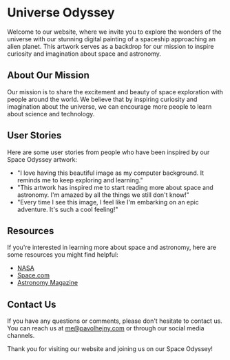 <!--font:Barlow Condensed-->

# Universe Odyssey

Welcome to our website, where we invite you to explore the wonders of the universe with our stunning digital painting of a spaceship approaching an alien planet. This artwork serves as a backdrop for our mission to inspire curiosity and imagination about space and astronomy.

## About Our Mission

Our mission is to share the excitement and beauty of space exploration with people around the world. We believe that by inspiring curiosity and imagination about the universe, we can encourage more people to learn about science and technology.

## User Stories

Here are some user stories from people who have been inspired by our Space Odyssey artwork:

-   "I love having this beautiful image as my computer background. It reminds me to keep exploring and learning."
-   "This artwork has inspired me to start reading more about space and astronomy. I'm amazed by all the things we still don't know!"
-   "Every time I see this image, I feel like I'm embarking on an epic adventure. It's such a cool feeling!"

## Resources

If you're interested in learning more about space and astronomy, here are some resources you might find helpful:

-   [NASA](#nasa)
-   [Space.com](#spacecom)
-   [Astronomy Magazine](#astronomymag)

## Contact Us

If you have any questions or comments, please don't hesitate to contact us. You can reach us at me@pavolhejny.com or through our social media channels.

Thank you for visiting our website and joining us on our Space Odyssey!

<!--

Write me content for website with wallpaper which alt text is:

"A digital painting of a spaceship approaching an alien planet, with unusual flora and fauna visible on the surface."

The name/title of the page should not be 1:1 copy of the alt text but rather a real content of the website which is using this wallpaper.

- Use markdown format
- Start with heading
- Heading should be short and concise
- The content should look like a real website
- The website should not be about the wallpaper, wallpaper is just a related background
- Heading should be contain work "wallpaper" or "background"
- Include real sections like references, contact, user stories, etc. use things relevant to the page purpose.
- Feel free to use structure like headings, bullets, numbering, blockquotes, paragraphs, horizontal lines, etc.
- You can use formatting like bold or _italic_
- You can include UTF-8 emojis
- Links should be only #hash anchors (and you can refer to the document itself)
- Do not include images


---


# Space Odyssey Wallpaper for Your Desktop Background

Welcome to our website, where we provide a stunning digital painting of a spaceship approaching an alien planet as a wallpaper for your desktop background. This artwork is perfect for those who love science fiction and space exploration.

## About the Wallpaper

The wallpaper depicts a spaceship flying towards an alien planet with unique flora and fauna visible on the surface. The painting captures the beauty of space and the unknown wonders that lie beyond our planet. It's a great way to add some excitement and inspiration to your computer screen.

## User Stories

Here are some user stories from people who have used our Space Odyssey wallpaper:

- "I love this wallpaper! It's so cool to look at while I'm working on my computer."
- "This wallpaper has inspired me to learn more about space and astronomy."
- "I feel like I'm on an adventure every time I see this wallpaper."

## How to Download

To download the wallpaper, simply right-click on the image and select "Save Image As". Then, choose a folder on your computer to save it to. You can then set it as your desktop background in your computer's settings.

## References

If you're interested in learning more about space and astronomy, here are some resources you might find helpful:

- [NASA](#nasa)
- [Space.com](#spacecom)
- [Astronomy Magazine](#astronomymag)

## Contact Us

If you have any questions or comments, please don't hesitate to contact us. You can reach us at me@pavolhejny.com or through our social media channels.

Thank you for visiting our website and we hope you enjoy our Space Odyssey wallpaper!


---


Heading should not include word "wallpaper". The website should not be about the wallpaper itself, wallpaper is just a related background, rewrite whole content.


---


# Space Odyssey: Explore the Wonders of the Universe

Welcome to our website, where we invite you to explore the wonders of the universe with our stunning digital painting of a spaceship approaching an alien planet. This artwork serves as a backdrop for our mission to inspire curiosity and imagination about space and astronomy.

## About Our Mission

Our mission is to share the excitement and beauty of space exploration with people around the world. We believe that by inspiring curiosity and imagination about the universe, we can encourage more people to learn about science and technology.

## User Stories

Here are some user stories from people who have been inspired by our Space Odyssey artwork:

- "I love having this beautiful image as my computer background. It reminds me to keep exploring and learning."
- "This artwork has inspired me to start reading more about space and astronomy. I'm amazed by all the things we still don't know!"
- "Every time I see this image, I feel like I'm embarking on an epic adventure. It's such a cool feeling!"

## Resources

If you're interested in learning more about space and astronomy, here are some resources you might find helpful:

- [NASA](#nasa)
- [Space.com](#spacecom)
- [Astronomy Magazine](#astronomymag)

## Contact Us

If you have any questions or comments, please don't hesitate to contact us. You can reach us at me@pavolhejny.com or through our social media channels.

Thank you for visiting our website and joining us on our Space Odyssey!

-->

